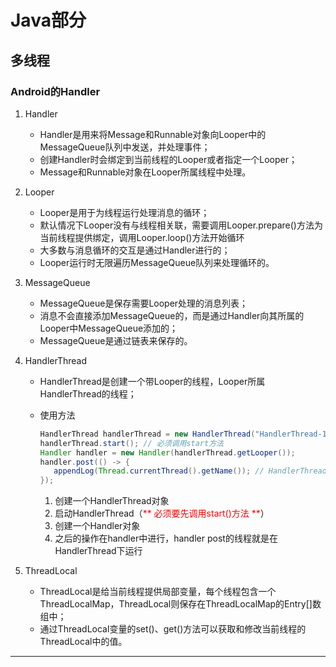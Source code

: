# Java部分

## 多线程

### Android的Handler

1. Handler

   * Handler是用来将Message和Runnable对象向Looper中的MessageQueue队列中发送，并处理事件；
   * 创建Handler时会绑定到当前线程的Looper或者指定一个Looper；  
   * Message和Runnable对象在Looper所属线程中处理。

2. Looper

   * Looper是用于为线程运行处理消息的循环；  
   * 默认情况下Looper没有与线程相关联，需要调用Looper.prepare()方法为当前线程提供绑定，调用Looper.loop()方法开始循环
   * 大多数与消息循环的交互是通过Handler进行的；
   * Looper运行时无限遍历MessageQueue队列来处理循环的。

3. MessageQueue

   * MessageQueue是保存需要Looper处理的消息列表；
   * 消息不会直接添加MessageQueue的，而是通过Handler向其所属的Looper中MessageQueue添加的；
   * MessageQueue是通过链表来保存的。

4. HandlerThread

   * HandlerThread是创建一个带Looper的线程，Looper所属HandlerThread的线程；  

   * 使用方法  

     ```java
     HandlerThread handlerThread = new HandlerThread("HandlerThread-1");
     handlerThread.start(); // 必须调用start方法
     Handler handler = new Handler(handlerThread.getLooper());
     handler.post(() -> {
     	appendLog(Thread.currentThread().getName()); // HandlerThread-1线程
     });
     ```

     1. 创建一个HandlerThread对象
     2. 启动HandlerThread（<font color="RED">** 必须要先调用start()方法 **</font>）
     3. 创建一个Handler对象
     4. 之后的操作在handler中进行，handler post的线程就是在HandlerThread下运行

5. ThreadLocal

   * ThreadLocal是给当前线程提供局部变量，每个线程包含一个ThreadLocalMap，ThreadLocal则保存在ThreadLocalMap的Entry[]数组中；  
   * 通过ThreadLocal变量的set()、get()方法可以获取和修改当前线程的ThreadLocal中的值。
***

